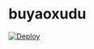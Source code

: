 # buyaoxudu
[![Deploy](https://www.herokucdn.com/deploy/button.png)](https://dashboard.heroku.com/new?template=https://github.com/shijianhaokuai/buyaoxudu)
